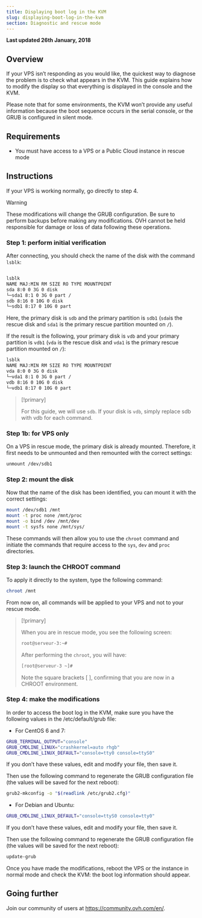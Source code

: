 ```yaml
---
title: Displaying boot log in the KVM
slug: displaying-boot-log-in-the-kvm
section: Diagnostic and rescue mode
---
```


**Last updated 26th January, 2018**

## Overview

If your VPS isn’t responding as you would like, the quickest way to diagnose the problem is to check what appears in the KVM. This guide explains how to modify the display so that everything is displayed in the console and the KVM.

Please note that for some environments, the KVM won’t provide any useful information because the boot sequence occurs in the serial console, or the GRUB is configured in silent mode.


## Requirements

- You must have access to a VPS or a Public Cloud instance in rescue mode


## Instructions

If your VPS is working normally, go directly to step 4.

> [!warning]
>
> These modifications will change the GRUB configuration. Be sure to perform backups before making any modifications. OVH cannot be held responsible for damage or loss of data following these operations.
>


### Step 1: perform initial verification

After connecting, you should check the name of the disk with the command `lsblk`:

```sh

lsblk
NAME MAJ:MIN RM SIZE RO TYPE MOUNTPOINT
sda 8:0 0 3G 0 disk
└─sda1 8:1 0 3G 0 part /
sdb 8:16 0 10G 0 disk
└─sdb1 8:17 0 10G 0 part
```

Here, the primary disk is `sdb` and the primary partition is `sdb1` (`sda`is the rescue disk and `sda1` is the primary rescue partition mounted on `/`).


If the result is the following, your primary disk is `vdb` and your primary partition is `vdb1` (`vda` is the rescue disk and `vda1` is the primary rescue partition mounted on `/`):

```sh
lsblk
NAME MAJ:MIN RM SIZE RO TYPE MOUNTPOINT
vda 8:0 0 3G 0 disk
└─vda1 8:1 0 3G 0 part /
vdb 8:16 0 10G 0 disk
└─vdb1 8:17 0 10G 0 part
```

> [!primary]
>
> For this guide, we will use `sdb`. If your disk is `vdb`, simply replace sdb with vdb for each command.
>

### Step 1b: for VPS only

On a VPS in rescue mode, the primary disk is already mounted. Therefore, it first needs to be unmounted and then remounted with the correct settings:

```sh
unmount /dev/sdb1
```

### Step 2: mount the disk

Now that the name of the disk has been identified, you can mount it with the correct settings:

```sh
mount /dev/sdb1 /mnt
mount -t proc none /mnt/proc
mount -o bind /dev /mnt/dev
mount -t sysfs none /mnt/sys/
```

These commands will then allow you to use the `chroot` command and initiate the commands that require access to the `sys`, `dev` and `proc` directories.

### Step 3: launch the CHROOT command

To apply it directly to the system, type the following command:

```sh
chroot /mnt
```

From now on, all commands will be applied to your VPS and not to your rescue mode.

> [!primary]
>
> When you are in rescue mode, you see the following screen:
> 
> ```sh 
> root@serveur-3:~#
> ```
> 
> After performing the `chroot`, you will have:
> 
> ```sh
> [root@serveur-3 ~]#
> ```
> 
> Note the square brackets [ ], confirming that you are now in a CHROOT environment.
>

### Step 4: make the modifications

In order to access the boot log in the KVM, make sure you have the following values in the /etc/default/grub file:

- For CentOS 6 and 7:

```sh
GRUB_TERMINAL_OUTPUT="console"
GRUB_CMDLINE_LINUX="crashkernel=auto rhgb"
GRUB_CMDLINE_LINUX_DEFAULT="console=tty0 console=ttyS0"
```

If you don’t have these values, edit and modify your file, then save it.

Then use the following command to regenerate the GRUB configuration file (the values will be saved for the next reboot):

```sh
grub2-mkconfig -o "$(readlink /etc/grub2.cfg)"
```

- For Debian and Ubuntu:

```sh
GRUB_CMDLINE_LINUX_DEFAULT="console=ttyS0 console=tty0"
```

If you don’t have these values, edit and modify your file, then save it.

Then use the following command to regenerate the GRUB configuration file (the values will be saved for the next reboot):

```sh
update-grub
```

Once you have made the modifications, reboot the VPS or the instance in normal mode and check the KVM: the boot log information should appear.


## Going further

Join our community of users at <https://community.ovh.com/en/>.